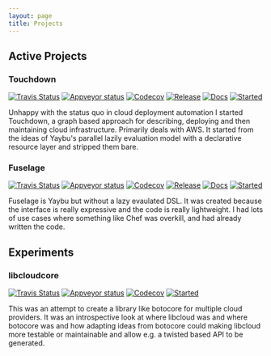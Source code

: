 ```yaml
---
layout: page
title: Projects
---
```


## Active Projects

### Touchdown

[![Travis Status](https://img.shields.io/travis/yaybu/touchdown/master.svg)](https://travis-ci.org/yaybu/touchdown) [![Appveyor status](https://img.shields.io/appveyor/ci/yaybu/touchdown/master.svg)](https://ci.appveyor.com/project/yaybu/touchdown) [![Codecov](https://img.shields.io/codecov/c/github/yaybu/touchdown/master.svg)](https://codecov.io/github/yaybu/touchdown?ref=master) [![Release](https://img.shields.io/pypi/v/touchdown.svg)](https://pypi.python.org/pypi/touchdown/) [![Docs](https://img.shields.io/badge/docs-latest-green.svg)](http://docs.yaybu.com/projects/touchdown/en/latest/) [![Started](https://img.shields.io/badge/started-sep_2014-green.svg)](http://github.com/yaybu/touchdown)

Unhappy with the status quo in cloud deployment automation I started Touchdown, a graph based approach for describing, deploying and then maintaining cloud infrastructure. Primarily deals with AWS. It started from the ideas of Yaybu's parallel lazily evaluation model with a declarative resource layer and stripped them bare.


### Fuselage

[![Travis Status](https://img.shields.io/travis/yaybu/fuselage/master.svg)](https://travis-ci.org/yaybu/fuselage) [![Appveyor status](https://img.shields.io/appveyor/ci/yaybu/fuselage/master.svg)](https://ci.appveyor.com/project/yaybu/fuselage) [![Codecov](https://img.shields.io/codecov/c/github/yaybu/fuselage/master.svg)](https://codecov.io/github/yaybu/fuselage?ref=master) [![Release](https://img.shields.io/pypi/v/fuselage.svg)](https://pypi.python.org/pypi/fuselage/) [![Docs](https://img.shields.io/badge/docs-latest-green.svg)](http://docs.yaybu.com/projects/fuselage/en/latest/) [![Started](https://img.shields.io/badge/started-may_2014-green.svg)](http://github.com/yaybu/fuselage)

Fuselage is Yaybu but without a lazy evaulated DSL. It was created because the interface is really expressive and the code is really lightweight. I had lots of use cases where something like Chef was overkill, and had already written the code.


## Experiments

### libcloudcore

[![Travis Status](https://img.shields.io/travis/Jc2k/libcloudcore/master.svg)](https://travis-ci.org/Jc2k/libcloudcore) [![Appveyor status](https://img.shields.io/appveyor/ci/Jc2k/libcloudcore/master.svg)](https://ci.appveyor.com/project/Jc2k/libcloudcore) [![Codecov](https://img.shields.io/codecov/c/github/Jc2k/libcloudcore/master.svg)](https://codecov.io/github/Jc2k/libcloudcore?ref=master) [![Started](https://img.shields.io/badge/started-jun_2015-green.svg)](http://github.com/Jc2k/libcloudcore)

This was an attempt to create a library like botocore for multiple cloud providers. It was an introspective look at where libcloud was and where botocore was and how adapting ideas from botocore could making libcloud more testable or maintainable and allow e.g. a twisted based API to be generated.
